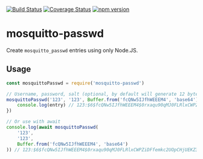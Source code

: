 [![Build Status](https://travis-ci.org/rozpuszczalny/node-mosquitto-passwd.svg?branch=master)](https://travis-ci.org/rozpuszczalny/node-mosquitto-passwd) [![Coverage Status](https://coveralls.io/repos/github/rozpuszczalny/node-mosquitto-passwd/badge.svg?branch=master)](https://coveralls.io/github/rozpuszczalny/node-mosquitto-passwd?branch=master) [![npm version](https://badge.fury.io/js/mosquitto-passwd.svg)](https://badge.fury.io/js/mosquitto-passwd) 

# mosquitto-passwd

Create `mosquitto_passwd` entries using only Node.JS.

## Usage

```javascript
const mosquittoPasswd = require('mosquitto-passwd')

// Username, password, salt (optional, by default will generate 12 bytes salt)
mosquittoPasswd('123', '123', Buffer.from('fcQNw5IJfhWEEEM4', 'base64')).then(entry => {
    console.log(entry) // 123:$6$fcQNw5IJfhWEEEM4$0rxaqu90qMJ0FLRlxCWPZiDFfemkc2UOpCHjUEKZ32C6AcKe9x5QKEFPuZwrW9jqoOmdOfP/3FKvbY48AFpSlA==
})

// Or use with await
console.log(await mosquittoPasswd(
    '123', 
    '123', 
    Buffer.from('fcQNw5IJfhWEEEM4', 'base64')
)) // 123:$6$fcQNw5IJfhWEEEM4$0rxaqu90qMJ0FLRlxCWPZiDFfemkc2UOpCHjUEKZ32C6AcKe9x5QKEFPuZwrW9jqoOmdOfP/3FKvbY48AFpSlA==
```